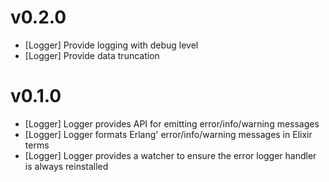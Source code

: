 # v0.2.0

* [Logger] Provide logging with debug level
* [Logger] Provide data truncation

# v0.1.0

* [Logger] Logger provides API for emitting error/info/warning messages
* [Logger] Logger formats Erlang' error/info/warning messages in Elixir terms
* [Logger] Logger provides a watcher to ensure the error logger handler is always reinstalled
